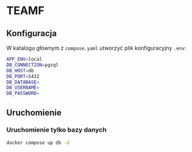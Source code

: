 # TEAMF

## Konfiguracja

W katalogu głównym z `compose.yaml` utworzyć plik konfiguracyjny `.env`:

```sh
APP_ENV=local
DB_CONNECTION=pgsql
DB_HOST=db
DB_PORT=5432
DB_DATABASE=
DB_USERNAME=
DB_PASSWORD=
```

## Uruchomienie

### Uruchomienie tylko bazy danych

```sh
docker compose up db -d
```
